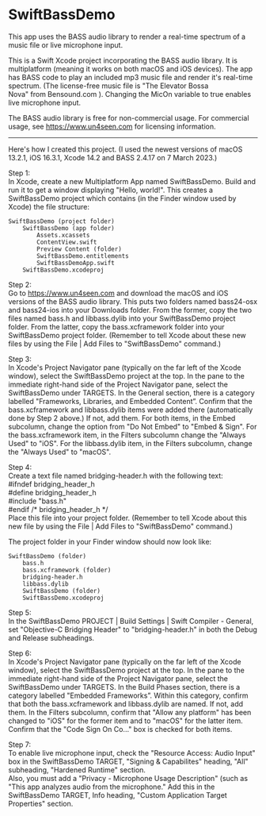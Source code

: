 # SwiftBassDemo
This app uses the BASS audio library to render a real-time spectrum of a music file or live microphone input.

This is a Swift Xcode project incorporating the BASS audio library.  It is multiplatform (meaning it works on both macOS and iOS devices).  The app has BASS code to play an included mp3 music file and render it's real-time spectrum.  (The license-free music file is "The Elevator Bossa Nova" from Bensound.com ).  Changing the MicOn variable to true enables live microphone input.

The BASS audio library is free for non-commercial usage.  For commercial usage, see https://www.un4seen.com for licensing information.

-------------------
Here's how I created this project.  (I used the newest versions of macOS 13.2.1, iOS 16.3.1, Xcode 14.2 and BASS 2.4.17 on 7 March 2023.)  

Step 1:  
In Xcode, create a new Multiplatform App named SwiftBassDemo.  Build and run it to get a window displaying "Hello, world!". This creates a SwiftBassDemo project which contains (in the Finder window used by Xcode) the file structure:

	SwiftBassDemo (project folder)
		SwiftBassDemo (app folder)
			Assets.xcassets
			ContentView.swift
			Preview Content (folder)
			SwiftBassDemo.entitlements
			SwiftBassDemoApp.swift
		SwiftBassDemo.xcodeproj

Step 2:  
Go to https://www.un4seen.com and download the macOS  and iOS versions of the BASS audio library.  This puts two folders named bass24-osx and bass24-ios into your Downloads folder.  From the former, copy the two files named bass.h and libbass.dylib into your SwiftBassDemo project folder. From the latter, copy the bass.xcframework folder into your SwiftBassDemo project folder.  (Remember to tell Xcode about these new files by using the File | Add Files to "SwiftBassDemo" command.)

Step 3:  
In Xcode's Project Navigator pane (typically on the far left of the Xcode window), select the SwiftBassDemo project at the top.  In the pane to the immediate right-hand side of the Project Navigator pane, select the SwiftBassDemo under TARGETS.  In the General section, there is a category labelled "Frameworks, Libraries, and Embedded Content”.  Confirm that the bass.xcframework and libbass.dylib items were added there (automatically done by Step 2 above.)  If not, add them.  For both items, in the Embed subcolumn, change the option from "Do Not Embed" to "Embed & Sign".  For the bass.xcframework item, in the Filters subcolumn change the "Always Used" to "iOS".  For the libbass.dylib item, in the Filters subcolumn, change the "Always Used" to "macOS".

Step 4:  
Create a text file named bridging-header.h with the following text:  
	#ifndef bridging_header_h  
	#define bridging_header_h  
	#include "bass.h"  
	#endif /* bridging_header_h */  
Place this file into your project folder.  (Remember to tell Xcode about this new file by using the File | Add Files to "SwiftBassDemo" command.)

The project folder in your Finder window should now look like:

	SwiftBassDemo (folder)
		bass.h
		bass.xcframework (folder)
		bridging-header.h
		libbass.dylib
		SwiftBassDemo (folder)
		SwiftBassDemo.xcodeproj

Step 5:  
In the SwiftBassDemo PROJECT | Build Settings | Swift Compiler - General,  set "Objective-C Bridging Header" to "bridging-header.h" in both the Debug and Release subheadings.

Step 6:  
In Xcode's Project Navigator pane (typically on the far left of the Xcode window), select the SwiftBassDemo project at the top.  In the pane to the immediate right-hand side of the Project Navigator pane, select the SwiftBassDemo under TARGETS.  In the Build Phases section, there is a category labelled "Embedded Frameworks”.  Within this category, confirm that both the bass.xcframework and libbass.dylib are named.  If not, add them.  In the Filters subcolumn, confirm that "Allow any platform" has been changed to "iOS" for the former item and to "macOS" for the latter item.  Confirm that the "Code Sign On Co..." box is checked for both items. 

Step 7:  
To enable live microphone input, check the "Resource Access: Audio Input" box in the SwiftBassDemo TARGET, "Signing & Capabilites" heading, "All" subheading, "Hardened Runtime" section.  
Also, you must add a "Privacy - Microphone Usage Description" (such as "This app analyzes audio from the microphone."  Add this in the SwiftBassDemo TARGET, Info heading, "Custom Application Target Properties" section.
